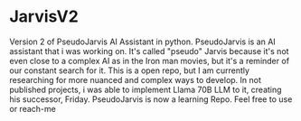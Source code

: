 # JarvisV2
Version 2 of PseudoJarvis AI Assistant in python. PseudoJarvis is an AI assistant that i was working on. It's called "pseudo" Jarvis because it's not even close to a complex AI as in the Iron man movies, but it's a reminder of our constant search for it. This is a open repo, but I am currently researching for more nuanced and complex ways to develop. In not published projects, i was able to implement Llama 70B LLM to it, creating his successor, Friday.
PseudoJarvis is now a learning Repo. Feel free to use or reach-me
